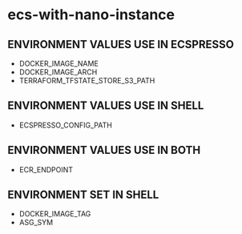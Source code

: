 # ecs-with-nano-instance

## ENVIRONMENT VALUES USE IN ECSPRESSO
 * DOCKER_IMAGE_NAME
 * DOCKER_IMAGE_ARCH
 * TERRAFORM_TFSTATE_STORE_S3_PATH

## ENVIRONMENT VALUES USE IN SHELL
 * ECSPRESSO_CONFIG_PATH

## ENVIRONMENT VALUES USE IN BOTH
 * ECR_ENDPOINT

## ENVIRONMENT SET IN SHELL
 * DOCKER_IMAGE_TAG
 * ASG_SYM